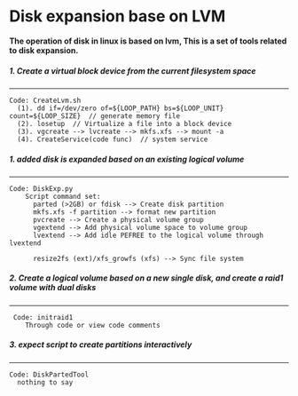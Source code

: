 # Disk expansion base on LVM
**The operation of disk in linux is based on lvm, This is a set of tools related to disk expansion.**

  ##### 1. Create a virtual block device from the current filesystem space
  -----
  ```
  Code: CreateLvm.sh
    (1). dd if=/dev/zero of=${LOOP_PATH} bs=${LOOP_UNIT} count=${LOOP_SIZE}  // generate memory file
    (2). losetup  // Virtualize a file into a block device
    (3). vgcreate --> lvcreate --> mkfs.xfs --> mount -a
    (4). CreateService(code func)  // system service
  ```

  ##### 1. added disk is expanded based on an existing logical volume
  -----
  ```
  Code: DiskExp.py
      Script command set:
        parted (>2GB) or fdisk --> Create disk partition
        mkfs.xfs -f partition --> format new partition
        pvcreate --> Create a physical volume group
        vgextend --> Add physical volume space to volume group
        lvextend --> Add idle PEFREE to the logical volume through lvextend
        
        resize2fs (ext)/xfs_growfs (xfs) --> Sync file system
  ```
  
  ##### 2. Create a logical volume based on a new single disk, and create a raid1 volume with dual disks
  -----
  ```
   Code: initraid1
      Through code or view code comments
  ```
  
  
  ##### 3. expect script to create partitions interactively
  -----
  ```
  Code: DiskPartedTool
    nothing to say
  ```
